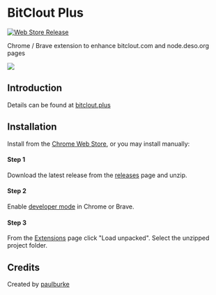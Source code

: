 # BitClout Plus

[![Web Store Release](https://github.com/iPaulPro/BitCloutPlus/actions/workflows/release.yml/badge.svg)](https://github.com/iPaulPro/BitCloutPlus/actions/workflows/release.yml)

Chrome / Brave extension to enhance bitclout.com and node.deso.org pages

<a href="https://get.bitclout.plus"><img src="https://storage.googleapis.com/chrome-gcs-uploader.appspot.com/image/WlD8wC6g8khYWPJUsQceQkhXSlv1/UV4C4ybeBTsZt43U4xis.png"></a>

## Introduction

Details can be found at [bitclout.plus](https://bitclout.plus)

## Installation

Install from the [Chrome Web Store](https://get.bitclout.plus), or you may install manually:

#### Step 1

Download the latest release from the [releases](https://github.com/iPaulPro/BitCloutPlus/releases) page and unzip.

#### Step 2

Enable [developer mode](https://developer.chrome.com/docs/extensions/mv2/faq/#faq-dev-01) in Chrome or Brave.

#### Step 3

From the [Extensions](chrome://extensions/) page click "Load unpacked". Select the unzipped project folder.


## Credits

Created by [paulburke](https://bitclout.com/u/paulburke)

